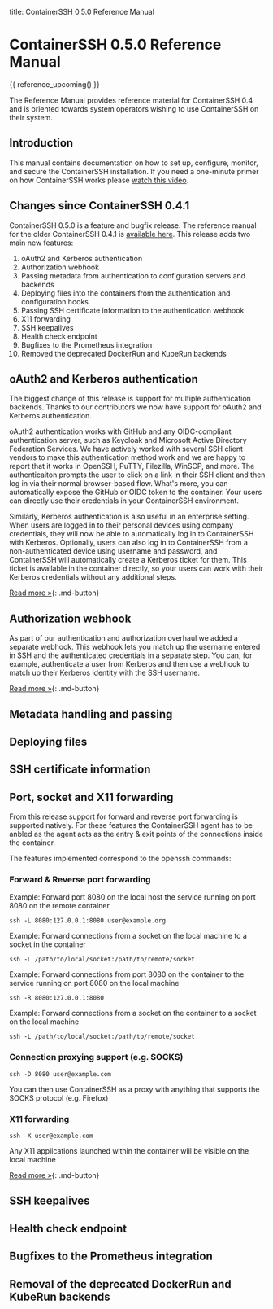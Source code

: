 title: ContainerSSH 0.5.0 Reference Manual

<h1>ContainerSSH 0.5.0 Reference Manual</h1>

{{ reference_upcoming() }}

The Reference Manual provides reference material for ContainerSSH 0.4 and is oriented towards system operators wishing to use ContainerSSH on their system.

## Introduction

This manual contains documentation on how to set up, configure, monitor, and secure the ContainerSSH installation. If you need a one-minute primer on how ContainerSSH works please [watch this video](https://www.youtube.com/watch?v=Cs9OrnPi2IM).

## Changes since ContainerSSH 0.4.1

ContainerSSH 0.5.0 is a feature and bugfix release. The reference manual for the older ContainerSSH 0.4.1 is [available here](../index.md). This release adds two main new features:

1. oAuth2 and Kerberos authentication
2. Authorization webhook
3. Passing metadata from authentication to configuration servers and backends
4. Deploying files into the containers from the authentication and configuration hooks 
5. Passing SSH certificate information to the authentication webhook
6. X11 forwarding
7. SSH keepalives
8. Health check endpoint
9. Bugfixes to the Prometheus integration
10. Removed the deprecated DockerRun and KubeRun backends

## oAuth2 and Kerberos authentication

The biggest change of this release is support for multiple authentication backends. Thanks to our contributors we now have support for oAuth2 and Kerberos authentication.

oAuth2 authentication works with GitHub and any OIDC-compliant authentication server, such as Keycloak and Microsoft Active Directory Federation Services. We have actively worked with several SSH client vendors to make this authentication method work and we are happy to report that it works in OpenSSH, PuTTY, Filezilla, WinSCP, and more. The authenticaiton prompts the user to click on a link in their SSH client and then log in via their normal browser-based flow. What's more, you can automatically expose the GitHub or OIDC token to the container. Your users can directly use their credentials in your ContainerSSH environment.

Similarly, Kerberos authentication is also useful in an enterprise setting. When users are logged in to their personal devices using company credentials, they will now be able to automatically log in to ContainerSSH with Kerberos. Optionally, users can also log in to ContainerSSH from a non-authenticated device using username and password, and ContainerSSH will automatically create a Kerberos ticket for them. This ticket is available in the container directly, so your users can work with their Kerberos credentials without any additional steps.

[Read more »](auth.md){: .md-button}

## Authorization webhook

As part of our authentication and authorization overhaul we added a separate webhook. This webhook lets you match up the username entered in SSH and the authenticated credentials in a separate step. You can, for example, authenticate a user from Kerberos and then use a webhook to match up their Kerberos identity with the SSH username. 

[Read more »](auth.md){: .md-button}

## Metadata handling and passing

## Deploying files

## SSH certificate information

## Port, socket and X11 forwarding

From this release support for forward and reverse port forwarding is supported natively. For these features the ContainerSSH agent has to be anbled as the agent acts as the entry & exit points of the connections inside the container.

The features implemented correspond to the openssh commands:

### Forward & Reverse port forwarding

Example: Forward port 8080 on the local host the service running on port 8080 on the remote container
```
ssh -L 8080:127.0.0.1:8080 user@example.org
```

Example: Forward connections from a socket on the local machine to a socket in the container
```
ssh -L /path/to/local/socket:/path/to/remote/socket
```

Example: Forward connections from port 8080 on the container to the service running on port 8080 on the local machine
```
ssh -R 8080:127.0.0.1:8080
```

Example: Forward connections from a socket on the container to a socket on the local machine
```
ssh -L /path/to/local/socket:/path/to/remote/socket
```

### Connection proxying support (e.g. SOCKS)

```
ssh -D 8080 user@example.com
```

You can then use ContainerSSH as a proxy with anything that supports the SOCKS protocol (e.g. Firefox)

### X11 forwarding

```
ssh -X user@example.com
```
Any X11 applications launched within the container will be visible on the local machine

[Read more »](forwarding.md){: .md-button}

## SSH keepalives

## Health check endpoint

## Bugfixes to the Prometheus integration

## Removal of the deprecated DockerRun and KubeRun backends